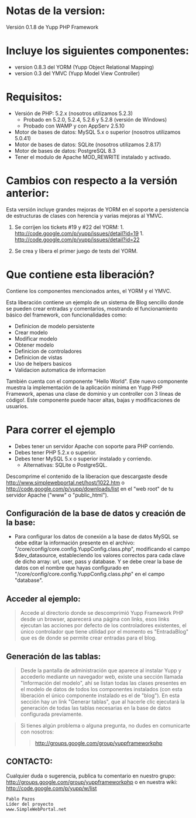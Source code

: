 # Notas de la version: #

Versión 0.1.8 de Yupp PHP Framework

# Incluye los siguientes componentes: #

  * version 0.8.3 del YORM (Yupp Object Relational Mapping)
  * version 0.3 del YMVC (Yupp Model View Controller)


# Requisitos: #

  * Versión de PHP: 5.2.x (nosotros utilizamos 5.2.3)
    * Probado en 5.2.0, 5.2.4, 5.2.6 y 5.2.8 (versión de Windows)
    * Probado con WAMP y con AppServ 2.5.10
  * Motor de bases de datos: MySQL 5.x o superior (nosotros utilizamos 5.0.41)
  * Motor de bases de datos: SQLite (nosotros utilizamos 2.8.17)
  * Motor de bases de datos: PostgreSQL 8.3
  * Tener el modulo de Apache MOD\_REWRITE instalado y activado.


# Cambios con respecto a la versión anterior: #

Esta versión incluye grandes mejoras de YORM en el soporte a persistencia de estructuras de clases con herencia y varias mejoras al YMVC.

  1. Se corrijen los tickets #19 y #22 del YORM:
    1. http://code.google.com/p/yupp/issues/detail?id=19
    1. http://code.google.com/p/yupp/issues/detail?id=22

  1. Se crea y libera el primer juego de tests del YORM.


# Que contiene esta liberación? #

Contiene los componentes mencionados antes, el YORM y el YMVC.

Esta liberación contiene un ejemplo de un sistema de Blog sencillo donde
se pueden crear entradas y comentarios, mostrando el funcionamiento básico
del framework, con funcionalidades como:

  * Definicion de modelo persistente
  * Crear modelo
  * Modificar modelo
  * Obtener modelo
  * Definicion de controladores
  * Definicion de vistas
  * Uso de helpers basicos
  * Validacion automatica de informacion


También cuenta con el componente "Hello World". Este nuevo componente muestra la implementación de la aplicación mínima en Yupp PHP Framework, apenas una clase de dominio y un controller con 3 líneas de código!. Este componente puede hacer altas, bajas y modificaciones de usuarios.


# Para correr el ejemplo #

  * Debes tener un servidor Apache con soporte para PHP corriendo.
  * Debes tener PHP 5.2.x o superior.
  * Debes tener MySQL 5.x o superior instalado y corriendo.
    * Alternativas: SQLite o PostgreSQL.

Descomprime el contenido de la liberacion que descargaste desde
http://www.simplewebportal.net/host/1022.htm o
http://code.google.com/p/yupp/downloads/list
en el "web root" de tu servidor Apache ("www" o "public\_html").


## Configuración de la base de datos y creación de la base: ##

  * Para configurar los datos de conexión a la base de datos MySQL se debe editar la información presente en el archivo: "/core/config/core.config.YuppConfig.class.php", modificando el campo $dev\_datasource, estableciendo los valores correctos para cada clave de dicho array: url, user, pass y database. Y se debe crear la base de datos con el nombre que hayas configurado en "/core/config/core.config.YuppConfig.class.php" en el campo "database".


## Acceder al ejemplo: ##

> Accede al directorio donde se descomprimió Yupp Framework PHP desde un
> browser, aparecerá una página con links, esos links ejecutan las acciones
> por defecto de los controladores existentes, el único controlador que
> tiene utilidad por el momento es "EntradaBlog" que es de donde se permite
> crear entradas para el blog.


## Generación de las tablas: ##

> Desde la pantalla de administración que aparece al instalar Yupp y accederlo
> mediante un navegador web, existe una sección llamada "Información del modelo",
> ahí se listan todas las clases presentes en el modelo de datos de todos los
> componentes instalados (con esta liberación el único componente instalado es
> el de "blog"). En esta sección hay un link "Generar tablas", que al hacerle clic
> ejecutará la generación de todas las tablas necesarias en la base de datos
> configurada previamente.

> Si tienes algún problema o alguna pregunta, no dudes en comunicarte con nosotros:
> > http://groups.google.com/group/yuppframeworkphp


## CONTACTO: ##
Cualquier duda o sugerencia, publica tu comentario en nuestro grupo:
http://groups.google.com/group/yuppframeworkphp o en nuestra wiki:
http://code.google.com/p/yupp/w/list

```
Pablo Pazos
Líder del proyecto
www.SimpleWebPortal.net
```